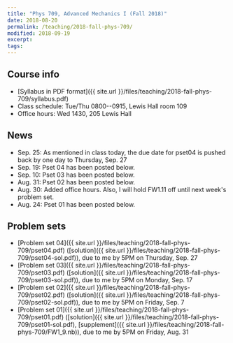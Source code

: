 ```yaml
---
title: "Phys 709, Advanced Mechanics I (Fall 2018)"
date: 2018-08-20
permalink: /teaching/2018-fall-phys-709/
modified: 2018-09-19
excerpt:
tags:
---
```


## Course info

* [Syllabus in PDF format]({{ site.url }}/files/teaching/2018-fall-phys-709/syllabus.pdf)
* Class schedule:  Tue/Thu 0800--0915, Lewis Hall room 109
* Office hours:  Wed 1430, 205 Lewis Hall

## News

* Sep. 25: As mentioned in class today, the due date for pset04 is
  pushed back by one day to Thursday, Sep. 27
* Sep. 19: Pset 04 has been posted below.
* Sep. 10: Pset 03 has been posted below.
* Aug. 31: Pset 02 has been posted below.
* Aug. 30: Added office hours.  Also, I will hold FW1.11 off until
  next week's problem set.
* Aug. 24: Pset 01 has been posted below.

## Problem sets

* [Problem set 04]({{ site.url }}/files/teaching/2018-fall-phys-709/pset04.pdf)
  ([solution]({{ site.url }}/files/teaching/2018-fall-phys-709/pset04-sol.pdf)),
  due to me by 5PM on Thursday, Sep. 27
* [Problem set 03]({{ site.url }}/files/teaching/2018-fall-phys-709/pset03.pdf)
  ([solution]({{ site.url }}/files/teaching/2018-fall-phys-709/pset03-sol.pdf)),
  due to me by 5PM on Monday, Sep. 17
* [Problem set 02]({{ site.url }}/files/teaching/2018-fall-phys-709/pset02.pdf)
  ([solution]({{ site.url }}/files/teaching/2018-fall-phys-709/pset02-sol.pdf)),
  due to me by 5PM on Friday, Sep. 7
* [Problem set 01]({{ site.url }}/files/teaching/2018-fall-phys-709/pset01.pdf)
  ([solution]({{ site.url }}/files/teaching/2018-fall-phys-709/pset01-sol.pdf), [supplement]({{ site.url }}/files/teaching/2018-fall-phys-709/FW1_9.nb)),
  due to me by 5PM on Friday, Aug. 31

